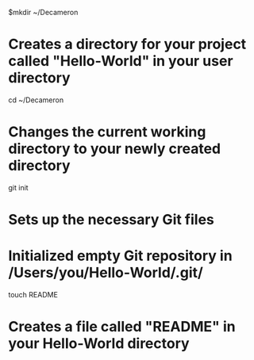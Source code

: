 $mkdir ~/Decameron
# Creates a directory for your project called "Hello-World" in your user directory

cd ~/Decameron
# Changes the current working directory to your newly created directory

git init
# Sets up the necessary Git files
# Initialized empty Git repository in /Users/you/Hello-World/.git/

touch README
# Creates a file called "README" in your Hello-World directory
